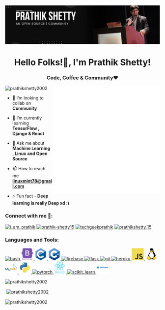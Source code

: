 ![MasterHead](banner1.jfif)
<h1 align="center">Hello Folks!🙌, I'm Prathik Shetty!</h1>
<h3 align="center">Code, Coffee & Community❤️</h3>
<img align="right" alt="coding" width="350" src="99065-code-cantileverlabs-ilustration.gif">


<p align="left"> <img src="https://komarev.com/ghpvc/?username=prathikshetty2002&label=Profile%20Visitors&color=0e75b6&style=flat" alt="prathikshetty2002" /> </p>

<!-- <p align="left"> <a href="https://twitter.com/i_am_prathik" target="blank"><img src="https://img.shields.io/twitter/follow/i_am_prathik?logo=twitter&style=for-the-badge" alt="i_am_prathik" /></a> </p> -->



- 👯 I’m looking to collab on **Community**

- 🌱 I’m currently learning **TensorFlow , Django & React**

- 💬 Ask me about **Machine Learning , Linux and Open Source**

- 📫 How to reach me **linuxmint78@gmail.com**

- ⚡ Fun fact -  **Deep learning is really Deep xd :)**

<h3 align="left">Connect with me 🤩:</h3>
<p align="left">
<a href="https://twitter.com/i_am_prathik" target="blank"><img align="center" src="https://raw.githubusercontent.com/rahuldkjain/github-profile-readme-generator/master/src/images/icons/Social/twitter.svg" alt="i_am_prathik" height="30" width="40" /></a>
<a href="https://linkedin.com/in/prathik-shetty15" target="blank"><img align="center" src="https://raw.githubusercontent.com/rahuldkjain/github-profile-readme-generator/master/src/images/icons/Social/linked-in-alt.svg" alt="prathik-shetty15" height="30" width="40" /></a>
<a href="https://kaggle.com/techgeekprathik" target="blank"><img align="center" src="https://raw.githubusercontent.com/rahuldkjain/github-profile-readme-generator/master/src/images/icons/Social/kaggle.svg" alt="techgeekprathik" height="30" width="40" /></a>
<a href="https://instagram.com/prathikshetty_15" target="blank"><img align="center" src="https://raw.githubusercontent.com/rahuldkjain/github-profile-readme-generator/master/src/images/icons/Social/instagram.svg" alt="prathikshetty_15" height="30" width="40" /></a>
</p>

<h3 align="left">Languages and Tools:</h3>
<p align="left"> <a href="https://www.gnu.org/software/bash/" target="_blank" rel="noreferrer"> <img src="https://www.vectorlogo.zone/logos/gnu_bash/gnu_bash-icon.svg" alt="bash" width="40" height="40"/> </a> <a href="https://getbootstrap.com" target="_blank" rel="noreferrer"> <img src="https://raw.githubusercontent.com/devicons/devicon/master/icons/bootstrap/bootstrap-plain-wordmark.svg" alt="bootstrap" width="40" height="40"/> </a> <a href="https://www.cprogramming.com/" target="_blank" rel="noreferrer"> <img src="https://raw.githubusercontent.com/devicons/devicon/master/icons/c/c-original.svg" alt="c" width="40" height="40"/> </a> <a href="https://www.w3schools.com/cpp/" target="_blank" rel="noreferrer"> <img src="https://raw.githubusercontent.com/devicons/devicon/master/icons/cplusplus/cplusplus-original.svg" alt="cplusplus" width="40" height="40"/> </a> <a href="https://firebase.google.com/" target="_blank" rel="noreferrer"> <img src="https://www.vectorlogo.zone/logos/firebase/firebase-icon.svg" alt="firebase" width="40" height="40"/> </a> <a href="https://flask.palletsprojects.com/" target="_blank" rel="noreferrer"> <img src="https://www.vectorlogo.zone/logos/pocoo_flask/pocoo_flask-icon.svg" alt="flask" width="40" height="40"/> </a> <a href="https://git-scm.com/" target="_blank" rel="noreferrer"> <img src="https://www.vectorlogo.zone/logos/git-scm/git-scm-icon.svg" alt="git" width="40" height="40"/> </a> <a href="https://heroku.com" target="_blank" rel="noreferrer"> <img src="https://www.vectorlogo.zone/logos/heroku/heroku-icon.svg" alt="heroku" width="40" height="40"/> </a> <a href="https://developer.mozilla.org/en-US/docs/Web/JavaScript" target="_blank" rel="noreferrer"> <img src="https://raw.githubusercontent.com/devicons/devicon/master/icons/javascript/javascript-original.svg" alt="javascript" width="40" height="40"/> </a> <a href="https://www.linux.org/" target="_blank" rel="noreferrer"> <img src="https://raw.githubusercontent.com/devicons/devicon/master/icons/linux/linux-original.svg" alt="linux" width="40" height="40"/> </a> <a href="https://www.mysql.com/" target="_blank" rel="noreferrer"> <img src="https://raw.githubusercontent.com/devicons/devicon/master/icons/mysql/mysql-original-wordmark.svg" alt="mysql" width="40" height="40"/> </a> <a href="https://www.python.org" target="_blank" rel="noreferrer"> <img src="https://raw.githubusercontent.com/devicons/devicon/master/icons/python/python-original.svg" alt="python" width="40" height="40"/> </a> <a href="https://pytorch.org/" target="_blank" rel="noreferrer"> <img src="https://www.vectorlogo.zone/logos/pytorch/pytorch-icon.svg" alt="pytorch" width="40" height="40"/> </a> <a href="https://reactjs.org/" target="_blank" rel="noreferrer"> <img src="https://raw.githubusercontent.com/devicons/devicon/master/icons/react/react-original-wordmark.svg" alt="react" width="40" height="40"/> </a> <a href="https://scikit-learn.org/" target="_blank" rel="noreferrer"> <img src="https://upload.wikimedia.org/wikipedia/commons/0/05/Scikit_learn_logo_small.svg" alt="scikit_learn" width="40" height="40"/> </a> <a href="https://webpack.js.org" target="_blank" rel="noreferrer"> <img src="https://raw.githubusercontent.com/devicons/devicon/d00d0969292a6569d45b06d3f350f463a0107b0d/icons/webpack/webpack-original-wordmark.svg" alt="webpack" width="40" height="40"/> </a> </p>

<img align="center" src="https://github-readme-stats.vercel.app/api/top-langs?username=prathikshetty2002&theme=radical&show_icons=true&locale=en&layout=compact&exclude_repo=Machine-Learning-Roadmap,Laptop-buddy,MovieWanderer,Recursion3.0-FashionBuddy,ML-Geeks" alt="prathikshetty2002" />

<p>&nbsp;<img align="center" src="https://github-readme-stats.vercel.app/api?username=prathikshetty2002&&theme=radical&show_icons=true&locale=en&count_private=true" alt="prathikshetty2002" /></p>

<p><img align="center" src="https://github-readme-streak-stats.herokuapp.com/?user=prathikshetty2002&&theme=radical" alt="prathikshetty2002" /></p>
